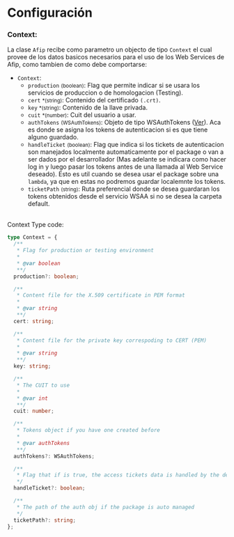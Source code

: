 # Configuración

### Context:

La clase `Afip` recibe como parametro un objecto de tipo `Context` el cual provee de los datos basicos necesarios para el uso de los Web Services de Afip, como tambien de como debe comportarse:

- `Context`:
  - `production` <small>(boolean)</small>: Flag que permite indicar si se usara los servicios de produccion o de homologacion (Testing).
  - `cert` <small>\*(string)</small>: Contenido del certificado `(.crt)`.
  - `key` <small>\*(string)</small>: Contenido de la llave privada.
  - `cuit` <small>\*(number)</small>: Cuit del usuario a usar.
  - `authTokens` <small>(WSAuthTokens)</small>: Objeto de tipo WSAuthTokens ([Ver](https://github.com/valiulab/afip.ts/blob/main/src/auth/types.ts#L5)). Aca es donde se asigna los tokens de autenticacion si es que tiene alguno guardado.
  - `handleTicket` <small>(boolean)</small>: Flag que indica si los tickets de autenticacion son manejados localmente automaticamente por el package o van a ser dados por el desarrollador (Mas adelante se indicara como hacer log in y luego pasar los tokens antes de una llamada al Web Service deseado). Esto es util cuando se desea usar el package sobre una `lambda`, ya que en estas no podremos guardar localemnte los tokens.
  - `ticketPath` <small>(string)</small>: Ruta preferencial donde se desea guardaran los tokens obtenidos desde el servicio WSAA si no se desea la carpeta default.

<br/>
Context Type code:

```ts
type Context = {
  /**
   * Flag for production or testing environment
   *
   * @var boolean
   **/
  production?: boolean;

  /**
   * Content file for the X.509 certificate in PEM format
   *
   * @var string
   **/
  cert: string;

  /**
   * Content file for the private key correspoding to CERT (PEM)
   *
   * @var string
   **/
  key: string;

  /**
   * The CUIT to use
   *
   * @var int
   **/
  cuit: number;

  /**
   * Tokens object if you have one created before
   *
   * @var authTokens
   **/
  authTokens?: WSAuthTokens;

  /**
   * Flag that if is true, the access tickets data is handled by the developer, otherwise is saved locally.
   */
  handleTicket?: boolean;

  /**
   * The path of the auth obj if the package is auto managed
   */
  ticketPath?: string;
};
```

<br>
